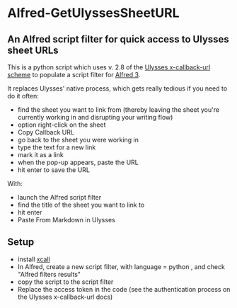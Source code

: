 # Alfred-GetUlyssesSheetURL
## An Alfred script filter for quick access to Ulysses sheet URLs

This is a python script which uses v. 2.8 of the [Ulysses x-callback-url scheme](https://ulyssesapp.com/kb/x-callback-url/) to populate a script filter for [Alfred 3](https://www.alfredapp.com).

It replaces Ulysses' native process, which gets really tedious if you need to do it often:
* find the sheet you want to link from (thereby leaving the sheet you're currently working in and disrupting your writing flow)
* option right-click on the sheet
* Copy Callback URL
* go back to the sheet you were working in
* type the text for a new link
* mark it as a link
* when the pop-up appears, paste the URL
* hit enter to save the URL

With:
* launch the Alfred script filter
* find the title of the sheet you want to link to
* hit enter
* Paste From Markdown in Ulysses

## Setup

* install [xcall](https://github.com/martinfinke/xcall)
* In Alfred, create a new script filter, with language = python , and check "Alfred filters results"
* copy the script to the script filter
* Replace the access token in the code (see the authentication process on the Ulysses x-callback-url docs)


